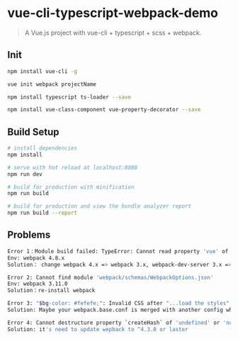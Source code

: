 # vue-cli-typescript-webpack-demo

> A Vue.js project with vue-cli + typescript + scss + webpack.

## Init

``` bash
npm install vue-cli -g  

vue init webpack projectName  

npm install typescript ts-loader --save  

npm install vue-class-component vue-property-decorator --save
```

## Build Setup

``` bash
# install dependencies
npm install

# serve with hot reload at localhost:8080
npm run dev

# build for production with minification
npm run build

# build for production and view the bundle analyzer report
npm run build --report
```

## Problems

``` bash
Error 1：Module build failed: TypeError: Cannot read property 'vue' of undefined  
Env: webpack 4.8.x  
Solution： change webpack 4.x => webpack 3.x, webpack-dev-server 3.x => webpack-dev-server 2.x, ts-loader 4.x => ts-loader 3.x  
```
``` bash
Error 2: Cannot find module 'webpack/schemas/WebpackOptions.json'  
Env: webpack 3.11.0  
Solution：re-install webpack 
```
``` bash
Error 3: "$bg-color: #fefefe;": Invalid CSS after "...load the styles": expected 1 selector or at-rule, was "var content = requi"  
Solution: Maybe your webpack.base.conf is merged with another config where there is another rule for .scss files.
```
``` bash
Error 4: Cannot destructure property `createHash` of 'undefined' or 'null'.
Solution: it's need to update wepback to ^4.3.0 or laster
```
